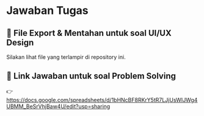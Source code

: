 # Jawaban Tugas

## 📁 File Export & Mentahan untuk soal UI/UX Design
Silakan lihat file yang terlampir di repository ini.

## 📄 Link Jawaban untuk soal Problem Solving
👉 https://docs.google.com/spreadsheets/d/1bHNcBF8RKrY5tR7LJjUsWIJWg4UBMM_BeSrVhjBaw4U/edit?usp=sharing


